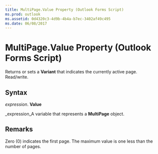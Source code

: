 ```yaml
---
title: MultiPage.Value Property (Outlook Forms Script)
ms.prod: outlook
ms.assetid: 0d4320c3-4d9b-4b4a-b7ec-3402af49c495
ms.date: 06/08/2017
---
```



# MultiPage.Value Property (Outlook Forms Script)

Returns or sets a  **Variant** that indicates the currently active page. Read/write.


## Syntax

 _expression_. **Value**

 _expression_A variable that represents a  **MultiPage** object.


## Remarks

Zero (0) indicates the first page. The maximum value is one less than the number of pages.


